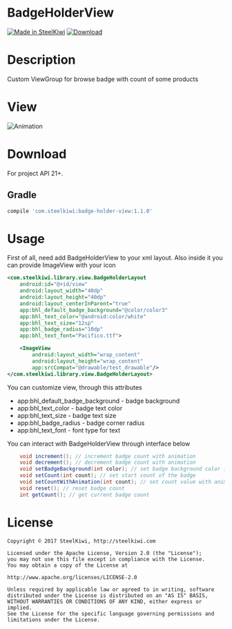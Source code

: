 # BadgeHolderView

[![Made in SteelKiwi](https://github.com/steelkiwi/IncrementProductView/blob/master/assets/made_in_steelkiwi.png)](http://steelkiwi.com/blog/)
[ ![Download](https://api.bintray.com/packages/soulyaroslav/maven/badge-holder-view/images/download.svg) ](https://bintray.com/soulyaroslav/maven/badge-holder-view/_latestVersion)

# Description

Custom ViewGroup for browse badge with count of some products

# View

![Animation](https://github.com/steelkiwi/BadgeHolderView/blob/master/assets/animation.gif)

# Download

For project API 21+.

## Gradle

```gradle
compile 'com.steelkiwi:badge-holder-view:1.1.0'
```

# Usage

First of all, need add BadgeHolderView to your xml layout. Also inside it you can provide ImageView with your icon

```xml
<com.steelkiwi.library.view.BadgeHolderLayout
    android:id="@+id/view"
    android:layout_width="40dp"
    android:layout_height="40dp"
    android:layout_centerInParent="true"
    app:bhl_default_badge_background="@color/color3"
    app:bhl_text_color="@android:color/white"
    app:bhl_text_size="12sp"
    app:bhl_badge_radius="10dp"
    app:bhl_text_font="Pacifico.ttf">

    <ImageView
        android:layout_width="wrap_content"
        android:layout_height="wrap_content"
        app:srcCompat="@drawable/test_drawable"/>
</com.steelkiwi.library.view.BadgeHolderLayout>
```

You can customize view, through this attributes

* app:bhl_default_badge_background - badge background
* app:bhl_text_color - badge text color
* app:bhl_text_size - badge text size
* app:bhl_badge_radius - badge corner radius
* app:bhl_text_font - font type for text

You can interact with BadgeHolderView through interface below

```java
    void increment(); // increment badge count with animation
    void decrement(); // decrement badge count with animation
    void setBadgeBackground(int color); // set badge background color if need
    void setCount(int count); // set start count of the badge
    void setCountWithAnimation(int count); // set count value with animation
    void reset(); // reset badge count
    int getCount(); // get current badge count
```

# License

```
Copyright © 2017 SteelKiwi, http://steelkiwi.com

Licensed under the Apache License, Version 2.0 (the "License");
you may not use this file except in compliance with the License.
You may obtain a copy of the License at

http://www.apache.org/licenses/LICENSE-2.0

Unless required by applicable law or agreed to in writing, software
distributed under the License is distributed on an "AS IS" BASIS,
WITHOUT WARRANTIES OR CONDITIONS OF ANY KIND, either express or implied.
See the License for the specific language governing permissions and
limitations under the License.
```